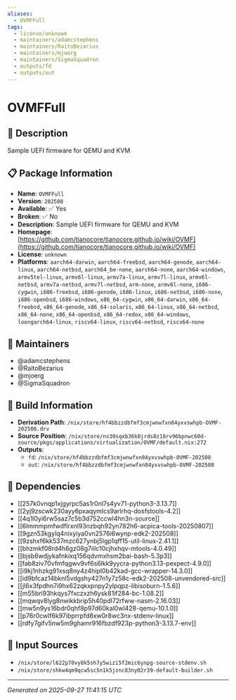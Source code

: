 ```yaml
---
aliases:
  - OVMFFull
tags:
  - license/unknown
  - maintainers/adamcstephens
  - maintainers/RaitoBezarius
  - maintainers/mjoerg
  - maintainers/SigmaSquadron
  - outputs/fd
  - outputs/out
---
```


# OVMFFull

## 📝 Description

Sample UEFI firmware for QEMU and KVM

## 📋 Package Information

- **Name**: `OVMFFull`
- **Version**: `202508`
- **Available**: ✅ Yes
- **Broken**: ✅ No
- **Description**: Sample UEFI firmware for QEMU and KVM
- **Homepage**: [https://github.com/tianocore/tianocore.github.io/wiki/OVMF](https://github.com/tianocore/tianocore.github.io/wiki/OVMF)
- **License**: `unknown`
- **Platforms**: `aarch64-darwin`, `aarch64-freebsd`, `aarch64-genode`, `aarch64-linux`, `aarch64-netbsd`, `aarch64_be-none`, `aarch64-none`, `aarch64-windows`, `armv5tel-linux`, `armv6l-linux`, `armv7a-linux`, `armv7l-linux`, `armv6l-netbsd`, `armv7a-netbsd`, `armv7l-netbsd`, `arm-none`, `armv6l-none`, `i686-cygwin`, `i686-freebsd`, `i686-genode`, `i686-linux`, `i686-netbsd`, `i686-none`, `i686-openbsd`, `i686-windows`, `x86_64-cygwin`, `x86_64-darwin`, `x86_64-freebsd`, `x86_64-genode`, `x86_64-solaris`, `x86_64-linux`, `x86_64-netbsd`, `x86_64-none`, `x86_64-openbsd`, `x86_64-redox`, `x86_64-windows`, `loongarch64-linux`, `riscv64-linux`, `riscv64-netbsd`, `riscv64-none`
## 👥 Maintainers

- @adamcstephens
- @RaitoBezarius
- @mjoerg
- @SigmaSquadron


## 🔧 Build Information

- **Derivation Path**: `/nix/store/hf4bbzzdbfmf3cmjwnwfxn84yxvswhpb-OVMF-202508.drv`
- **Source Position**: `/nix/store/ns30sqxb36k8jrds8z18rv96bpnwc60d-source/pkgs/applications/virtualization/OVMF/default.nix:272`
- **Outputs**:
  - `fd`:  `/nix/store/hf4bbzzdbfmf3cmjwnwfxn84yxvswhpb-OVMF-202508`
  - `out`:  `/nix/store/hf4bbzzdbfmf3cmjwnwfxn84yxvswhpb-OVMF-202508`

## 🔗 Dependencies

- [[257k0vnqp1xjgyrpc5as1r0nl7s4yv71-python3-3.13.7]]
- [[2yj9zscwk230ayy6pxaqymlcs9arlrhq-dosfstools-4.2]]
- [[4q1l0yi6rw5saz7c5b3d752ccwl4hn3n-source]]
- [[6lmmmpmfwdflrxnl93nzbqh92yn782h6-acpica-tools-20250807]]
- [[9gzn53kgylq4nixyiya0vn2576i6wynp-edk2-202508]]
- [[9zshxf6kk537mzc627ynbj5lgp1qff15-util-linux-2.41.1]]
- [[bhzmkf08rd4h6gz08g7iilc10cjhxhqv-mtools-4.0.49]]
- [[bjsb6wdjykafnkixq156qdvmxhsm2bai-bash-5.3p3]]
- [[fab8ziv70vfmfqgwv9vf6s6lkk9yycra-python3.13-pexpect-4.9.0]]
- [[i9kj1nhzkg91xsq8ny4z4hipl0b42kad-gcc-wrapper-14.3.0]]
- [[id9bfcaz14bknl5vdgshy427n1y7z58c-edk2-202508-unvendored-src]]
- [[jl6x3fpdhn7i9hx62zqkxpnpy2ylpqpz-libisoburn-1.5.6]]
- [[m55bri93hkqys7fxczxzh6ysk81if284-bc-1.08.2]]
- [[mqwqv8lyg8nwikkbrip5h40pdl72rfww-nasm-2.16.03]]
- [[mw5n9ys16bdr0qhf8p97d60kal0wl428-qemu-10.1.0]]
- [[p76r0cwlf6k97ibprrpfd8xw0r8wc3nx-stdenv-linux]]
- [[rdfy7gifv5nw5m9ghamr916fbzdf923p-python3-3.13.7-env]]

## 📁 Input Sources

- `/nix/store/l622p70vy8k5sh7y5wizi5f2mic6ynpg-source-stdenv.sh`
- `/nix/store/shkw4qm9qcw5sc5n1k5jznc83ny02r39-default-builder.sh`

---
*Generated on 2025-09-27 11:41:15 UTC*
